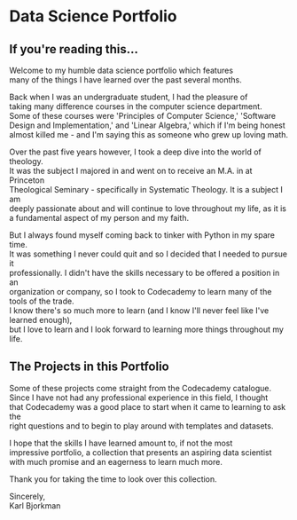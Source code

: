 # Data Science Portfolio

## If you're reading this...
Welcome to my humble data science portfolio which features \
many of the things I have learned over the past several months.

Back when I was an undergraduate student, I had the pleasure of \
taking many difference courses in the computer science department. \
Some of these courses were 'Principles of Computer Science,' 'Software \
Design and Implementation,' and 'Linear Algebra,' which if I'm being honest \
almost killed me - and I'm saying this as someone who grew up loving math.

Over the past five years however, I took a deep dive into the world of theology. \
It was the subject I majored in and went on to receive an M.A. in at Princeton \
Theological Seminary - specifically in Systematic Theology. It is a subject I am \
deeply passionate about and will continue to love throughout my life, as it is \
a fundamental aspect of my person and my faith.

But I always found myself coming back to tinker with Python in my spare time. \
It was something I never could quit and so I decided that I needed to pursue it \
professionally. I didn't have the skills necessary to be offered a position in an \
organization or company, so I took to Codecademy to learn many of the tools of the trade. \
I know there's so much more to learn (and I know I'll never feel like I've learned enough), \
but I love to learn and I look forward to learning more things throughout my life.

## The Projects in this Portfolio

Some of these projects come straight from the Codecademy catalogue. \
Since I have not had any professional experience in this field, I thought \
that Codecademy was a good place to start when it came to learning to ask the \
right questions and to begin to play around with templates and datasets.

I hope that the skills I have learned amount to, if not the most \
impressive portfolio, a collection that presents an aspiring data scientist \
with much promise and an eagerness to learn much more.

Thank you for taking the time to look over this collection.

Sincerely, \
Karl Bjorkman
